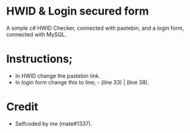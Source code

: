 # HWID & Login secured form
A simple c# HWID Checker, connected with pastebin, and a login form, connected with MySQL.

# Instructions; 
- In HWID change the pastebin link.
- In login form change this to line; - (line 33) | (line 38).

# Credit
- Selfcoded by me (mate#1337).
